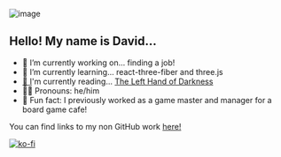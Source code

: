 ![image](https://i.imgur.com/zobZxld.jpg)

## Hello! My name is David...

- 🔭 I’m currently working on... finding a job!
- 🌱 I’m currently learning... react-three-fiber and three.js
- [📖 I](https://www.goodreads.com/user/show/91776686-david-vogel)'m currently reading... [The Left Hand of Darkness](https://openlibrary.org/books/OL26775854M/The_Left_hand_of_Darkness)
- 🙋‍♂️ Pronouns: he/him
- 🎲 Fun fact: I previously worked as a game master and manager for a board game cafe!

You can find links to my non GitHub work [here!](https://github.com/davidvdev/davidvdev/blob/main/related-links-showcase.md)

[![ko-fi](https://ko-fi.com/img/githubbutton_sm.svg)](https://ko-fi.com/S6S55K9XD)
